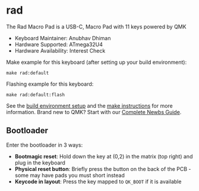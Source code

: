 # rad

The Rad Macro Pad is a USB-C,  Macro Pad with 11 keys powered by QMK

* Keyboard Maintainer: Anubhav Dhiman
* Hardware Supported: ATmega32U4
* Hardware Availability: Interest Check

Make example for this keyboard (after setting up your build environment):

    make rad:default

Flashing example for this keyboard:

    make rad:default:flash

See the [build environment setup](https://docs.qmk.fm/#/getting_started_build_tools) and the [make instructions](https://docs.qmk.fm/#/getting_started_make_guide) for more information. Brand new to QMK? Start with our [Complete Newbs Guide](https://docs.qmk.fm/#/newbs).
## Bootloader

Enter the bootloader in 3 ways:

* **Bootmagic reset**: Hold down the key at (0,2) in the matrix (top right) and plug in the keyboard
* **Physical reset button**: Briefly press the button on the back of the PCB - some may have pads you must short instead
* **Keycode in layout**: Press the key mapped to `QK_BOOT` if it is available
